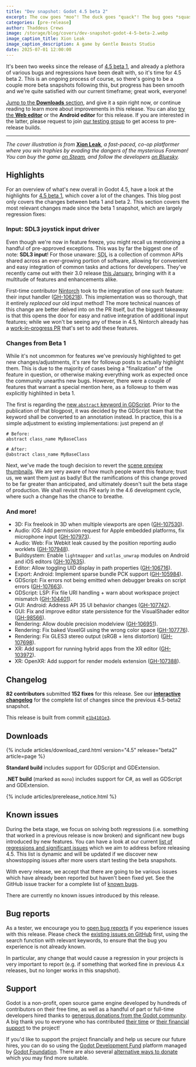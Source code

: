 ```yaml
---
title: "Dev snapshot: Godot 4.5 beta 2"
excerpt: The cow goes "moo"! The duck goes "quack"! The bug goes *squash*!
categories: [pre-release]
author: Thaddeus Crews
image: /storage/blog/covers/dev-snapshot-godot-4-5-beta-2.webp
image_caption_title: Xion Leak
image_caption_description: A game by Gentle Beasts Studio
date: 2025-07-01 12:00:00
---
```


It's been two weeks since the release of [4.5 beta 1](/article/dev-snapshot-godot-4-5-beta-1/), and already a plethora of various bugs and regressions have been dealt with, so it's time for 4.5 beta 2. This is an ongoing process of course, so there's going to be a couple more beta snapshots following this, but progress has been smooth and we're quite satisfied with our current timeframe; great work, everyone!

[Jump to the **Downloads** section](#downloads), and give it a spin right now, or continue reading to learn more about improvements in this release. You can also [try the **Web editor**](https://editor.godotengine.org/releases/4.5.beta2/) or the **Android editor** for this release. If you are interested in the latter, please request to join [our testing group](https://groups.google.com/g/godot-testers) to get access to pre-release builds.

---

*The cover illustration is from* [**Xion Leak**](https://store.steampowered.com/app/1948490/Xion_Leak/?curator_clanid=41324400), *a fast-paced, co-op platformer where you win trophies by evading the dangers of the mysterious Foreman! You can buy the game [on Steam](https://store.steampowered.com/app/1948490/Xion_Leak/?curator_clanid=41324400), and follow the developers [on Bluesky](https://bsky.app/profile/gentlebeastsstudio.bsky.social).*

## Highlights

For an overview of what's new overall in Godot 4.5, have a look at the highlights for [4.5 beta 1](/article/dev-snapshot-godot-4-5-beta-1/), which cover a lot of the changes. This blog post only covers the changes between beta 1 and beta 2. This section covers the most relevant changes made since the beta 1 snapshot, which are largely regression fixes:

### Input: SDL3 joystick input driver

Even though we're now in feature freeze, you might recall us mentioning a handful of pre-approved exceptions. This was by far the biggest one of note: **SDL3 input**! For those unaware: <abbr title="Simple DirectMedia Layer">SDL</abbr> is a collection of common APIs shared across an ever-growing portion of software, allowing for convenient and easy integration of common tasks and actions for developers. They've recently came out with their 3.0 release [this January](https://www.patreon.com/posts/120491416), bringing with it a multitude of features and enhancements alike.

First-time contributor [Nintorch](https://github.com/Nintorch) took to the integration of one such feature: their input handler ([GH-106218](https://github.com/godotengine/godot/pull/106218)). This implementation was so thorough, that it entirely *replaced* our old input method! The more technical nuances of this change are better delved into on the PR itself, but the biggest takeaway is that this opens the door for easy and native integration of additional input features; while we won't be seeing any of these in 4.5, Nintorch already has a [work-in-progress PR](https://github.com/godotengine/godot/pull/107967) that's set to add these features.

### Changes from Beta 1

While it's not uncommon for features we've previously highlighted to get new changes/adjustments, it's rare for followup posts to actually highlight them. This is due to the majority of cases being a "finalization" of the feature in question, or otherwise making everything work as expected once the community unearths new bugs. However, there were a couple of features that warrant a special mention here, as a followup to them was explicitly highlihted in beta 1.

The first is regarding the [new `abstract` keyword in GDScript](https://godotengine.org/article/dev-snapshot-godot-4-5-beta-1/#gdscript). Prior to the publication of that blogpost, it was decided by the GDScript team that the keyword shall be converted to an annotation instead. In practice, this is a simple adjustment to existing implementations: just prepend an `@`!

```
# Before:
abstract class_name MyBaseClass

# After:
@abstract class_name MyBaseClass
```

Next, we've made the tough decision to revert the [scene preview thumbnails](/article/dev-snapshot-godot-4-5-beta-1/#editor). We are very aware of how much people want this feature; trust us, we want them just as badly! But the ramifications of this change proved to be far greater than anticipated, and ultimately doesn't suit the beta stage of production. We shall revisit this PR early in the 4.6 development cycle, where such a change has the chance to breathe.

### And more!

- 3D: Fix freelook in 3D when multiple viewports are open ([GH-107530](https://github.com/godotengine/godot/pull/107530)).
- Audio: iOS: Add permission request for Apple embedded platforms, fix microphone input ([GH-107973](https://github.com/godotengine/godot/pull/107973)).
- Audio: Web: Fix Webkit leak caused by the position reporting audio worklets ([GH-107948](https://github.com/godotengine/godot/pull/107948)).
- Buildsystem: Enable `lightmapper` and `xatlas_unwrap` modules on Android and iOS editors ([GH-107635](https://github.com/godotengine/godot/pull/107635)).
- Editor: Allow toggling UID display in path properties ([GH-106716](https://github.com/godotengine/godot/pull/106716)).
- Export: Android: Implement sparse bundle PCK support ([GH-105984](https://github.com/godotengine/godot/pull/105984)).
- GDScript: Fix errors not being emitted when debugger breaks on script errors ([GH-107663](https://github.com/godotengine/godot/pull/107663)).
- GDScript: LSP: Fix file URI handling + warn about workspace project mismatch ([GH-104401](https://github.com/godotengine/godot/pull/104401)).
- GUI: Android: Address API 35 UI behavior changes ([GH-107742](https://github.com/godotengine/godot/pull/107742)).
- GUI: Fix and improve editor state persistence for the VisualShader editor ([GH-98566](https://github.com/godotengine/godot/pull/98566)).
- Rendering: Allow double precision modelview ([GH-106951](https://github.com/godotengine/godot/pull/106951)).
- Rendering: Fix baked VoxelGI using the wrong color space ([GH-107776](https://github.com/godotengine/godot/pull/107776)).
- Rendering: Fix GLES3 stereo output (sRGB + lens distortion) ([GH-107698](https://github.com/godotengine/godot/pull/107698)).
- XR: Add support for running hybrid apps from the XR editor ([GH-103972](https://github.com/godotengine/godot/pull/103972)).
- XR: OpenXR: Add support for render models extension ([GH-107388](https://github.com/godotengine/godot/pull/107388)).

## Changelog

**82 contributors** submitted **152 fixes** for this release. See our [**interactive changelog**](https://godotengine.github.io/godot-interactive-changelog/#4.5-beta2) for the complete list of changes since the previous 4.5-beta2 snapshot.

This release is built from commit [`e1b4101e3`](https://github.com/godotengine/godot/commit/e1b4101e3460dd9c6ba0b7f8d88e9751b8383f5b).

## Downloads

{% include articles/download_card.html version="4.5" release="beta2" article=page %}

**Standard build** includes support for GDScript and GDExtension.

**.NET build** (marked as `mono`) includes support for C#, as well as GDScript and GDExtension.

{% include articles/prerelease_notice.html %}

## Known issues

During the beta stage, we focus on solving both regressions (i.e. something that worked in a previous release is now broken) and significant new bugs introduced by new features. You can have a look at our current [list of regressions and significant issues](https://github.com/orgs/godotengine/projects/61) which we aim to address before releasing 4.5. This list is dynamic and will be updated if we discover new showstopping issues after more users start testing the beta snapshots.

With every release, we accept that there are going to be various issues which have already been reported but haven't been fixed yet. See the GitHub issue tracker for a complete list of [known bugs](https://github.com/godotengine/godot/issues?q=is%3Aissue+is%3Aopen+label%3Abug).

There are currently no known issues introduced by this release.

## Bug reports

As a tester, we encourage you to [open bug reports](https://github.com/godotengine/godot/issues) if you experience issues with this release. Please check the [existing issues on GitHub](https://github.com/godotengine/godot/issues) first, using the search function with relevant keywords, to ensure that the bug you experience is not already known.

In particular, any change that would cause a regression in your projects is very important to report (e.g. if something that worked fine in previous 4.x releases, but no longer works in this snapshot).

## Support

Godot is a non-profit, open source game engine developed by hundreds of contributors on their free time, as well as a handful of part or full-time developers hired thanks to [generous donations from the Godot community](https://fund.godotengine.org/). A big thank you to everyone who has contributed [their time](https://github.com/godotengine/godot/blob/master/AUTHORS.md) or [their financial support](https://github.com/godotengine/godot/blob/master/DONORS.md) to the project!

If you'd like to support the project financially and help us secure our future hires, you can do so using the [Godot Development Fund](https://fund.godotengine.org/) platform managed by [Godot Foundation](https://godot.foundation/). There are also several [alternative ways to donate](/donate) which you may find more suitable.
